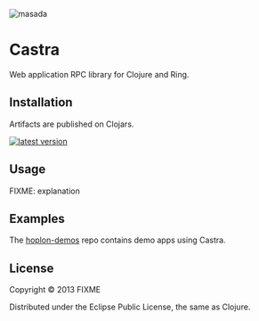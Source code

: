 ![masada][4]

# Castra

Web application RPC library for Clojure and Ring.

## Installation

Artifacts are published on Clojars.

[![latest version][3]][1]

## Usage

FIXME: explanation

## Examples

The [hoplon-demos][2] repo contains demo apps using Castra.

## License

Copyright © 2013 FIXME

Distributed under the Eclipse Public License, the same as Clojure.

[1]: http://clojars.org/tailrecursion/castra
[2]: https://github.com/tailrecursion/hoplon-demos
[3]: http://clojars.org/tailrecursion/castra/latest-version.svg?cachebuster=002
[4]: https://raw.github.com/tailrecursion/castra/master/img/Masada.png
